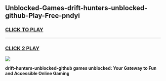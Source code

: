 
## Unblocked-Games-drift-hunters-unblocked-github-Play-Free-pndyi
<h3>
<a href="https://premium76.site?title=drift-hunters-unblocked-github&ref=12A">CLICK TO PLAY</a></h3>
<hr>

<h3>
<a href="https://premium76.site?title=drift-hunters-unblocked-github&ref=12A">CLICK 2 PLAY</a>
  
</h3>

<a href="https://premium76.site?title=drift-hunters-unblocked-github&ref=12A"><img src="https://clearcache.store/games.png"></a>


**drift-hunters-unblocked-github games unblocked: Your Gateway to Fun and Accessible Online Gaming**
